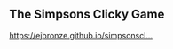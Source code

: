 ## The Simpsons Clicky Game

https://ejbronze.github.io/simpsonscl…

<!--## Available Scripts-->
<!---->
<!--In the project directory, you can run:-->
<!---->
<!--### `npm start`-->
<!---->
<!--Runs the app in the development mode.<br>-->
<!--Open [http://localhost:3000](http://localhost:3000) to view it in the browser.-->
<!---->
<!--The page will reload if you make edits.<br>-->
<!--You will also see any lint errors in the console.-->
<!---->
<!--### `npm test`-->
<!---->
<!--Launches the test runner in the interactive watch mode.<br>-->
<!--See the section about [running tests](https://facebook.github.io/create-react-app/docs/running-tests) for more information.-->
<!---->
<!--### `npm run build`-->
<!---->
<!--Builds the app for production to the `build` folder.<br>-->
<!--It correctly bundles React in production mode and optimizes the build for the best performance.-->
<!---->
<!--The build is minified and the filenames include the hashes.<br>-->
<!--Your app is ready to be deployed!-->
<!---->
<!--See the section about [deployment](https://facebook.github.io/create-react-app/docs/deployment) for more information.-->
<!---->
<!--### `npm run eject`-->
<!---->
<!--**Note: this is a one-way operation. Once you `eject`, you can’t go back!**-->
<!---->
<!--If you aren’t satisfied with the build tool and configuration choices, you can `eject` at any time. This command will remove the single build dependency from your project.-->
<!---->
<!--Instead, it will copy all the configuration files and the transitive dependencies (Webpack, Babel, ESLint, etc) right into your project so you have full control over them. All of the commands except `eject` will still work, but they will point to the copied scripts so you can tweak them. At this point you’re on your own.-->
<!---->
<!--You don’t have to ever use `eject`. The curated feature set is suitable for small and middle deployments, and you shouldn’t feel obligated to use this feature. However we understand that this tool wouldn’t be useful if you couldn’t customize it when you are ready for it.-->
<!---->
<!--## Learn More-->
<!---->
<!--You can learn more in the [Create React App documentation](https://facebook.github.io/create-react-app/docs/getting-started).-->
<!---->
<!--To learn React, check out the [React documentation](https://reactjs.org/).-->
<!---->
<!--### Code Splitting-->
<!---->
<!--This section has moved here: https://facebook.github.io/create-react-app/docs/code-splitting-->
<!---->
<!--### Analyzing the Bundle Size-->
<!---->
<!--This section has moved here: https://facebook.github.io/create-react-app/docs/analyzing-the-bundle-size-->
<!---->
<!--### Making a Progressive Web App-->
<!---->
<!--This section has moved here: https://facebook.github.io/create-react-app/docs/making-a-progressive-web-app-->
<!---->
<!--### Advanced Configuration-->
<!---->
<!--This section has moved here: https://facebook.github.io/create-react-app/docs/advanced-configuration-->
<!---->
<!--### Deployment-->
<!---->
<!--This section has moved here: https://facebook.github.io/create-react-app/docs/deployment-->
<!---->
<!--### `npm run build` fails to minify-->
<!---->
<!--This section has moved here: https://facebook.github.io/create-react-app/docs/troubleshooting#npm-run-build-fails-to-minify-->
